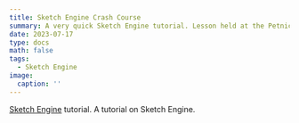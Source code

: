 ```yaml
---
title: Sketch Engine Crash Course
summary: A very quick Sketch Engine tutorial. Lesson held at the Petnica Research Center within the Upskills project.
date: 2023-07-17
type: docs
math: false
tags:
  - Sketch Engine
image:
  caption: ''
---
```


[Sketch Engine](https://www.sketchengine.eu/) tutorial. A tutorial on Sketch Engine.
